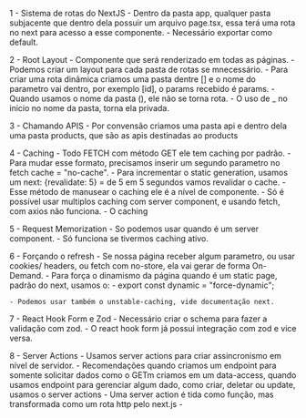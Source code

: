 1 - Sistema de rotas do NextJS
    - Dentro da pasta app, qualquer pasta subjacente que dentro dela possuir um arquivo page.tsx, essa terá uma rota no next para acesso a esse componente.
    - Necessário exportar como default.

2 - Root Layout
    - Componente que será renderizado em todas as páginas.
    - Podemos criar um layout para cada pasta de rotas se mnecessário.
    - Para criar uma rota dinâmica criamos uma pasta dentre [] e o nome do parametro vai dentro, por exemplo [id], o params recebido é params.
    - Quando usamos o nome da pasta (), ele não se torna rota.
    - O uso de _ no inicio no nome da pasta, torna ela privada.

3 - Chamando APIS
    - Por convensão criamos uma pasta api e dentro dela uma pasta products, que são as apis destinadas ao products

4 - Caching
    - Todo FETCH com método GET ele tem caching por padrão.
    - Para mudar esse formato, precisamos inserir um segundo parametro no fetch cache = "no-cache".
    - Para incrementar o static generation, usamos um next: {revalidate: 5} = de 5 em 5 segundos vamos revalidar o cache.
    - Esse método de manusear o caching ele é a nível de componente.
    - Só é possível usar multiplos caching com server component, e usando fetch, com axios não funciona.
    - O caching

5 - Request Memorization
    - So podemos usar quando é um server component.
    - Só funciona se tivermos caching ativo.

6 - Forçando o refresh
    - Se nossa página receber algum parametro, ou usar cookies/ headers, ou fetch com no-store, ela vai gerar de forma On-Demand.
    - Para força o dinamismo da página quando é um static page, padrão do next, usamos o:
      - export const dynamic = "force-dynamic";

    - Podemos usar também o unstable-caching, vide documentação next.

7 - React Hook Form e Zod
    - Necessário criar o schema para fazer a validação com zod.
    - O react hook form já possui integração com zod e vice versa.

8 - Server Actions
    - Usamos server actions para criar assincronismo em nível de servidor.
    - Recomendações quando criamos um endpoint para somente solicitar dados como o GETm criamos em um data-access, quando usamos endpoint para gerenciar algum dado, como criar, deletar ou update, usamos o server actions 
    - Uma server action é tida como função, mas transformada como um rota http pelo next.js
    - 
    